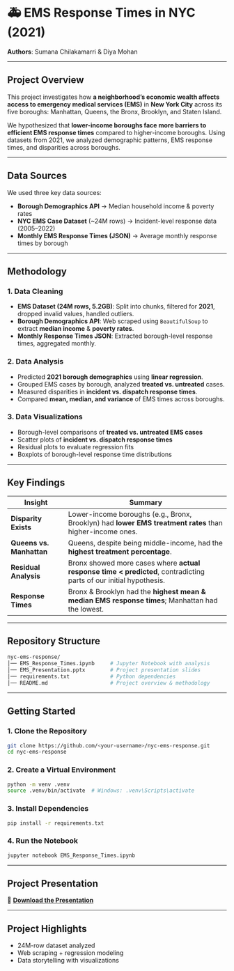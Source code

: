 # 🚑 EMS Response Times in NYC (2021)

**Authors**: Sumana Chilakamarri & Diya Mohan  

---

##  Project Overview
This project investigates how **a neighborhood’s economic wealth affects access to emergency medical services (EMS)** in **New York City** across its five boroughs: Manhattan, Queens, the Bronx, Brooklyn, and Staten Island.  

We hypothesized that **lower-income boroughs face more barriers to efficient EMS response times** compared to higher-income boroughs. Using datasets from 2021, we analyzed demographic patterns, EMS response times, and disparities across boroughs.  

---

##  Data Sources
We used three key data sources:
- **Borough Demographics API** → Median household income & poverty rates
- **NYC EMS Case Dataset** (~24M rows) → Incident-level response data (2005–2022)
- **Monthly EMS Response Times (JSON)** → Average monthly response times by borough

---

##  Methodology

### **1. Data Cleaning**
- **EMS Dataset (24M rows, 5.2GB)**: Split into chunks, filtered for **2021**, dropped invalid values, handled outliers.
- **Borough Demographics API**: Web scraped using `BeautifulSoup` to extract **median income** & **poverty rates**.
- **Monthly Response Times JSON**: Extracted borough-level response times, aggregated monthly.

### **2. Data Analysis**
- Predicted **2021 borough demographics** using **linear regression**.
- Grouped EMS cases by borough, analyzed **treated vs. untreated** cases.
- Measured disparities in **incident vs. dispatch response times**.
- Compared **mean, median, and variance** of EMS times across boroughs.

### **3. Data Visualizations**
- Borough-level comparisons of **treated vs. untreated EMS cases**
- Scatter plots of **incident vs. dispatch response times**
- Residual plots to evaluate regression fits
- Boxplots of borough-level response time distributions

---

##  Key Findings
| Insight | Summary |
|--------|---------|
| **Disparity Exists** | Lower-income boroughs (e.g., Bronx, Brooklyn) had **lower EMS treatment rates** than higher-income ones. |
| **Queens vs. Manhattan** | Queens, despite being middle-income, had the **highest treatment percentage**. |
| **Residual Analysis** | Bronx showed more cases where **actual response time < predicted**, contradicting parts of our initial hypothesis. |
| **Response Times** | Bronx & Brooklyn had the **highest mean & median EMS response times**; Manhattan had the lowest. |

---

##  Repository Structure
```bash
nyc-ems-response/
│── EMS_Response_Times.ipynb     # Jupyter Notebook with analysis
│── EMS_Presentation.pptx        # Project presentation slides
│── requirements.txt             # Python dependencies
│── README.md                    # Project overview & methodology
```

---

##  Getting Started

### **1. Clone the Repository**
```bash
git clone https://github.com/<your-username>/nyc-ems-response.git
cd nyc-ems-response
```

### **2. Create a Virtual Environment**
```bash
python -m venv .venv
source .venv/bin/activate  # Windows: .venv\Scripts\activate
```

### **3. Install Dependencies**
```bash
pip install -r requirements.txt
```

### **4. Run the Notebook**
```bash
jupyter notebook EMS_Response_Times.ipynb
```

---

##  Project Presentation
📑 **[Download the Presentation](./EMS_Presentation.pptx)**  


---

## Project Highlights
- 24M-row dataset analyzed  
- Web scraping + regression modeling  
- Data storytelling with visualizations  
